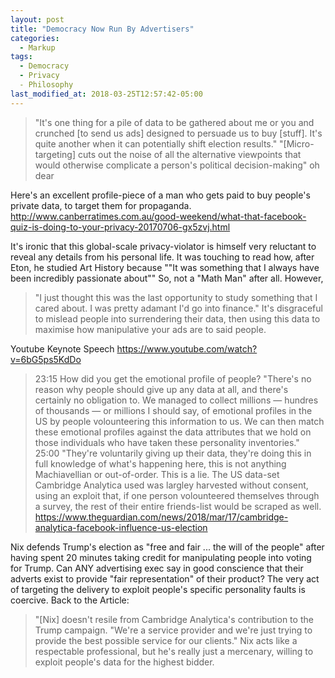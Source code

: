 ```yaml
---
layout: post
title: "Democracy Now Run By Advertisers"
categories:
  - Markup
tags:
  - Democracy
  - Privacy
  - Philosophy
last_modified_at: 2018-03-25T12:57:42-05:00
---
```


> "It's one thing for a pile of data to be gathered about me or you and crunched [to send us ads] designed to persuade us to buy [stuff]. It's quite another when it can potentially shift election results."
> "[Micro-targeting] cuts out the noise of all the alternative viewpoints that would otherwise complicate a person's political decision-making" oh dear

Here's an excellent profile-piece of a man who gets paid to buy people's private data, to target them for propaganda.
http://www.canberratimes.com.au/good-weekend/what-that-facebook-quiz-is-doing-to-your-privacy-20170706-gx5zvj.html

It's ironic that this global-scale privacy-violator is himself very reluctant to reveal any details from his personal life. It was touching to read how, after Eton, he studied Art History because ""It was something that I always have been incredibly passionate about"" So, not a "Math Man" after all.
However,
>"I just thought this was the last opportunity to study something that I cared about. I was pretty adamant I'd go into finance."
It's disgraceful to mislead people into surrendering their data, then using this data to maximise how manipulative your ads are to said people.

Youtube Keynote Speech https://www.youtube.com/watch?v=6bG5ps5KdDo
> 23:15 How did you get the emotional profile of people? "There's no reason why people should give up any data at all, and there's certainly no obligation to. We managed to collect millions — hundres of thousands — or millions I should say, of emotional profiles in the US by people volounteering this information to us. We can then match these emotional profiles against the data attributes that we hold on those individuals who have taken these personality inventories."
> 25:00 "They're voluntarily giving up their data, they're doing this in full knowledge of what's happening here, this is not anything Machiavellian or out-of-order.
This is a lie. The US data-set Cambridge Analytica used was largley harvested without consent, using an exploit that, if one person volounteered themselves through a survey, the rest of their entire friends-list would be scraped as well. https://www.theguardian.com/news/2018/mar/17/cambridge-analytica-facebook-influence-us-election

Nix defends Trump's election as "free and fair ... the will of the people" after having spent 20 minutes taking credit for manipulating people into voting for Trump.
Can ANY advertising exec say in good conscience that their adverts exist to provide "fair representation" of their product? The very act of targeting the delivery to exploit people's specific personality faults is coercive.
Back to the Article:
> "[Nix] doesn't resile from Cambridge Analytica's contribution to the Trump campaign. "We're a service provider and we're just trying to provide the best possible service for our clients."
Nix acts like a respectable professional, but he's really just a mercenary, willing to exploit people's data for the highest bidder.
